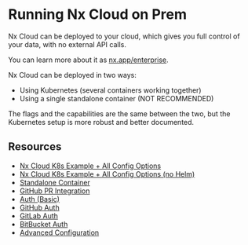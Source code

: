 # Running Nx Cloud on Prem

Nx Cloud can be deployed to your cloud, which gives you full control of your data, with no external API calls.

You can learn more about it as [nx.app/enterprise](https://nx.app/enterprise).

Nx Cloud can be deployed in two ways:

- Using Kubernetes (several containers working together)
- Using a single standalone container (NOT RECOMMENDED)

The flags and the capabilities are the same between the two, but the Kubernetes setup is more robust and better
documented.

## Resources

- [Nx Cloud K8s Example + All Config Options](https://github.com/nrwl/nx-cloud-helm)
- [Nx Cloud K8s Example + All Config Options (no Helm)](https://github.com/nrwl/nx-cloud-helm/tree/main/no-helm)
- [Standalone Container](/nx-cloud/private-cloud/standalone)
- [GitHub PR Integration](/nx-cloud/private-cloud/github)
- [Auth (Basic)](/nx-cloud/private-cloud/auth-single-admin)
- [GitHub Auth](/nx-cloud/private-cloud/auth-github)
- [GitLab Auth](/nx-cloud/private-cloud/auth-gitlab)
- [BitBucket Auth](/nx-cloud/private-cloud/auth-bitbucket)
- [Advanced Configuration](/nx-cloud/private-cloud/advanced-config)
